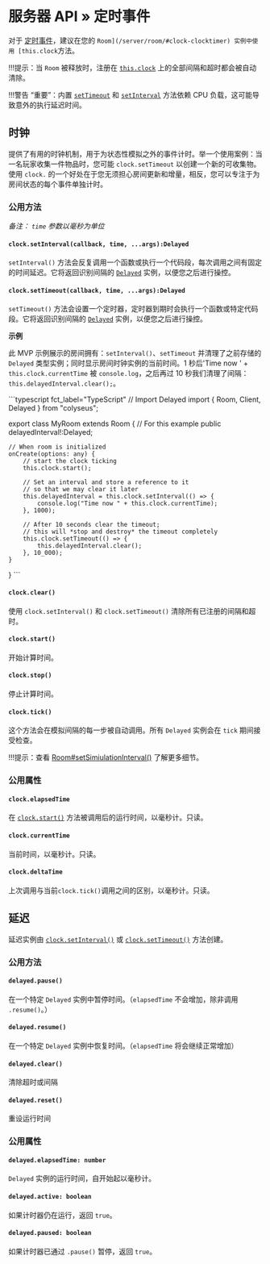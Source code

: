 # 服务器 API » 定时事件

对于 [定时事件](https://www.w3.org/TR/2011/WD-html5-20110525/timers.html)，建议在您的 `Room](/server/room/#clock-clocktimer) 实例中使用 [this.clock`方法。

!!!提示：当 `Room` 被释放时，注册在 [`this.clock`](/server/room/#clock-clocktimer) 上的全部间隔和超时都会被自动清除。

!!!警告 “重要”：内置 [`setTimeout`](https://developer.mozilla.org/en-US/docs/Web/API/WindowOrWorkerGlobalScope/setTimeout) 和 [`setInterval`](https://developer.mozilla.org/en-US/docs/Web/API/WindowOrWorkerGlobalScope/setInterval) 方法依赖 CPU 负载，这可能导致意外的执行延迟时间。

## 时钟

提供了有用的时钟机制，用于为状态性模拟之外的事件计时。举一个使用案例：当一名玩家收集一件物品时，您可能 `clock.setTimeout` 以创建一个新的可收集物。使用 `clock.` 的一个好处在于您无须担心房间更新和增量，相反，您可以专注于为房间状态的每个事件单独计时。

### 公用方法

*备注： `time` 参数以毫秒为单位*

#### `clock.setInterval(callback, time, ...args):Delayed`

`setInterval()` 方法会反复调用一个函数或执行一个代码段，每次调用之间有固定的时间延迟。它将返回识别间隔的 [`Delayed`](#delayed) 实例，以便您之后进行操控。

#### `clock.setTimeout(callback, time, ...args):Delayed`

`setTimeout()` 方法会设置一个定时器，定时器到期时会执行一个函数或特定代码段。它将返回识别间隔的 [`Delayed`](#delayed) 实例，以便您之后进行操控。

**示例**

此 MVP 示例展示的房间拥有：`setInterval()`、`setTimeout` 并清理了之前存储的 `Delayed` 类型实例；同时显示房间时钟实例的当前时间。1 秒后'Time now ' + `this.clock.currentTime` 被 `console.log`，之后再过 10 秒我们清理了间隔：`this.delayedInterval.clear();`。

\`\`\`typescript fct\_label="TypeScript" // Import Delayed import { Room, Client, Delayed } from "colyseus";

export class MyRoom extends Room { // For this example public delayedInterval!:Delayed;

    // When room is initialized
    onCreate(options: any) {
        // start the clock ticking
        this.clock.start();

        // Set an interval and store a reference to it
        // so that we may clear it later
        this.delayedInterval = this.clock.setInterval(() => {
            console.log("Time now " + this.clock.currentTime);
        }, 1000);

        // After 10 seconds clear the timeout;
        // this will *stop and destroy* the timeout completely
        this.clock.setTimeout(() => {
            this.delayedInterval.clear();
        }, 10_000);
    }
} \`\`\`

#### `clock.clear()`

使用 `clock.setInterval()` 和 `clock.setTimeout()` 清除所有已注册的间隔和超时。

#### `clock.start()`

开始计算时间。

#### `clock.stop()`

停止计算时间。

#### `clock.tick()`

这个方法会在模拟间隔的每一步被自动调用。所有 `Delayed` 实例会在 `tick` 期间接受检查。

!!!提示：查看 [Room#setSimiulationInterval()](/server/room/#setsimulationinterval-callback-milliseconds166) 了解更多细节。

### 公用属性

#### `clock.elapsedTime`

在 [`clock.start()`](#clockstart) 方法被调用后的运行时间，以毫秒计。只读。

#### `clock.currentTime`

当前时间，以毫秒计。只读。

#### `clock.deltaTime`

上次调用与当前`clock.tick()`调用之间的区别，以毫秒计。只读。

## 延迟

延迟实例由 [`clock.setInterval()`](#clocksetintervalcallback-time-args-delayed) 或 [`clock.setTimeout()`](#clocksettimeoutcallback-time-args-delayed) 方法创建。

### 公用方法

#### `delayed.pause()`

在一个特定 `Delayed` 实例中暂停时间。（`elapsedTime` 不会增加，除非调用 `.resume()`。）

#### `delayed.resume()`

在一个特定 `Delayed` 实例中恢复时间。（`elapsedTime` 将会继续正常增加）

#### `delayed.clear()`

清除超时或间隔

#### `delayed.reset()`

重设运行时间

### 公用属性

#### `delayed.elapsedTime: number`

`Delayed` 实例的运行时间，自开始起以毫秒计。

#### `delayed.active: boolean`

如果计时器仍在运行，返回 `true`。

#### `delayed.paused: boolean`

如果计时器已通过 `.pause()` 暂停，返回 `true`。


